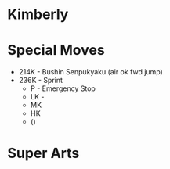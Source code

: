 # Kimberly

# Special Moves
- 214K - Bushin Senpukyaku (air ok fwd jump)
- 236K - Sprint
  - P - Emergency Stop
  - LK -
  - MK
  - HK
  - ()

# Super Arts